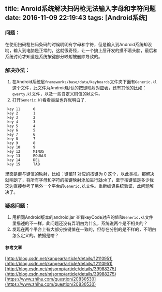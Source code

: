 title: Anroid系统解决扫码枪无法输入字母和字符问题
date: 2016-11-09 22:19:43
tags: [Android系统]
---
### 问题：
在使用扫码枪扫码条码的时候明明有字母和字符，但是输入到Android系统却没哟，输入到电脑是正常的，这就很奇怪，让一个搞上层开发的摸不着头脑，最后和系统讨论才知道是系统按键部分映射被删除导致的。

### 解决办法：
1. 在Android系统层`frameworks/base/data/keyboards`文件夹下面有`Generic.kl`这个文件，此文件为Android默认的按键映射对应表，还有其他的比如：`qwerty.kl`文件，以及一些自定义码值的kl文件。
2. 打开`Generic.kl`看看类型也许就明白了.
```
 key 11      0
 key 2       1
 key 3       2
 key 4       3
 key 5       4
 key 6       5
 key 7       6
 key 8       7
 key 9       8
 key 10      9
 key 12      MINUS
 key 13      EQUALS
 key 14      DEL
 key 15      TAB
```
里面是键与键值的映射，比如：键值11 对应的按键为 0 这个，以此类推。那解决就明朗了，将所有字母和字符的按键映射添加进行就ok了，至于按键值是多少我这边直接参考了另外一个平台的`Generic.kl`文件。重新编译系统验证，此问题解决了。

### 疑惑问题：
1. 用相同Android版本的android.jar 查看keyCode对应的值和`Generic.kl`文件里描述的不一样，此问题还没有弄明白为什么，系统说两个是不相关的？
2. 发现在两个平台上有大部分按键值在一致的，但存在分别的是不样的，不明白怎么定义的。依据是啥？

#### 参考文章
[http://blog.csdn.net/kangear/article/details/12110951](http://blog.csdn.net/kangear/article/details/12110951)
[http://blog.csdn.net/mjsornp/article/details/39988275](http://blog.csdn.net/mjsornp/article/details/39988275)
[https://www.zhihu.com/question/20830530](https://www.zhihu.com/question/20830530)
